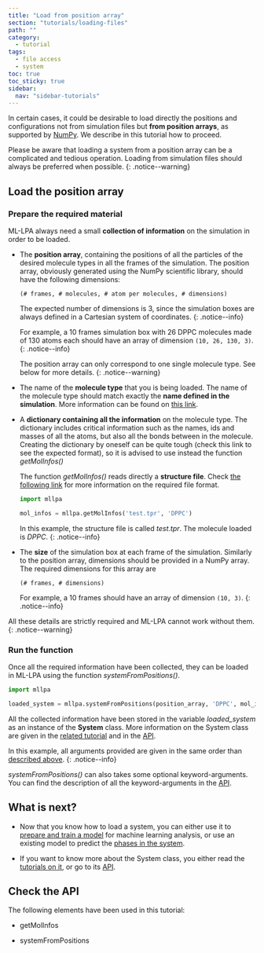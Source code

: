 ```yaml
---
title: "Load from position array"
section: "tutorials/loading-files"
path: ""
category:
  - tutorial
tags:
  - file access
  - system
toc: true
toc_sticky: true
sidebar:
  nav: "sidebar-tutorials"
---
```


In certain cases, it could be desirable to load directly the positions and configurations not from
simulation files but **from position arrays**, as supported by [NumPy](https://numpy.org). We describe in this
tutorial how to proceed.

Please be aware that loading a system from a position array can be a complicated and tedious operation.
Loading from simulation files should always be preferred when possible.
{: .notice--warning}

## Load the position array

### Prepare the required material

ML-LPA always need a small **collection of information** on the simulation in order to be loaded.

* The **position array**, containing the positions of all the particles of the desired molecule types in all the frames of the simulation.
The position array, obviously generated using the NumPy scientific library, should have the following dimensions:

    ```(# frames, # molecules, # atom per molecules, # dimensions)```

    The expected number of dimensions is 3, since the simulation boxes are always defined in a Cartesian system of coordinates.
    {: .notice--info}

    For example, a 10 frames simulation box with 26 DPPC molecules made of 130 atoms each should have an array of dimension ```(10, 26, 130, 3)```.
    {: .notice--info}

    The position array can only correspond to one single molecule type. See below for more details.
    {: .notice--warning}

* The name of the **molecule type** that you is being loaded. The name of the molecule type should match exactly the **name defined in the simulation**.
More information can be found on [this link](/mllpa/documentation/tutorials/loading-files/1-simulation-files/#molecule-type-selection).

* A **dictionary containing all the information** on the molecule type. The dictionary includes critical information such as the names, ids and masses of all the atoms, but also
all the bonds between in the molecule. Creating the dictionary by oneself can be quite tough (check this link to see the expected format), so it is advised to use instead
the function *getMolInfos()*

    The function *getMolInfos()* reads directly a **structure file**. Check [the following link](/mllpa/documentation/tutorials/loading-files/1-simulation-files/#types-of-file) for more information on the required file format.

    ```python
    import mllpa

    mol_infos = mllpa.getMolInfos('test.tpr', 'DPPC')
    ```

    In this example, the structure file is called *test.tpr*. The molecule loaded is *DPPC*.
    {: .notice--info}

* The **size** of the simulation box at each frame of the simulation. Similarly to the position array, dimensions should be provided in a NumPy array.
The required dimensions for this array are

    ```(# frames, # dimensions)```

    For example, a 10 frames should have an array of dimension ```(10, 3)```.
    {: .notice--info}

All these details are strictly required and ML-LPA cannot work without them.
{: .notice--warning}

### Run the function

Once all the required information have been collected, they can be loaded in ML-LPA using the
function *systemFromPositions()*.

```python
import mllpa

loaded_system = mllpa.systemFromPositions(position_array, 'DPPC', mol_infos, boxes)
```

All the collected information have been stored in the variable *loaded_system* as
an instance of the **System** class. More information on the System class are given in the [related tutorial](/mllpa/documentation/tutorials/system-class/1-description/) and in the [API]().

In this example, all arguments provided are given in the same order than [described above](/mllpa/documentation/tutorials/loading-files/2-positions/#prepare-the-required-material).
{: .notice--info}

*systemFromPositions()* can also takes some optional keyword-arguments.
You can find the description of all the keyword-arguments in the [API]().

## What is next?

* Now that you know how to load a system, you can either use it to [prepare and train a model]() for
    machine learning analysis, or use an existing model to predict the [phases in the system]().

* If you want to know more about the System class, you either read the [tutorials on it](/mllpa/documentation/tutorials/system-class/1-description/), or go
    to its [API]().

## Check the API

The following elements have been used in this tutorial:

* getMolInfos

* systemFromPositions
